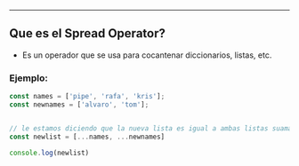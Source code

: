 
---
## Que es el Spread Operator?
- Es un operador que se usa para cocantenar diccionarios, listas, etc.

### Ejemplo:


```javascript
const names = ['pipe', 'rafa', 'kris'];
const newnames = ['alvaro', 'tom'];


// le estamos diciendo que la nueva lista es igual a ambas listas suamadas
const newlist = [...names, ...newnames]

console.log(newlist)
```